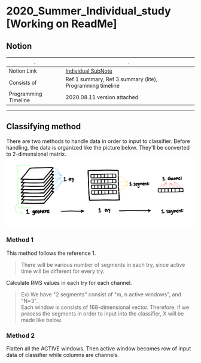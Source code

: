 # 2020_Summer_Individual_study [Working on ReadMe]

## Notion

| .                    | .                                                                                    |
| -------------------- | ------------------------------------------------------------------------------------ |
| Notion Link          | [Individual SubNote](https://www.notion.so/SubNote-c44b5edc2bce4f158651a44a88177dc6) |
| Consists of          | Ref 1 summary, Ref 3 summary (lite), Programming timeline                            |
| Programming Timeline | 2020.08.11 version attached                                                          |

- - -

## Classifying method
  There are two methods to handle data in order to input to classifier. Before handling, the data is organized like the picture below. They'll be converted to 2-dimensional matrix.
![Before](/pictures/illust-data_structure.png)

### Method 1
This method follows the reference 1.
> There will be various number of segments in each try, since active time will be different for every try. 

Calculate RMS values in each try for each channel. 
> Ex) We have "2 segments" consist of "m, n active windows", and "N=3".    
> Each window is consists of 168-dimensional vector. Therefore, if we process the segments in order to input into the classifier, X will be made like below.   
   
### Method 2
Flatten all the ACTIVE windows. Then active window becomes row of input data of classifier while columns are channels.

